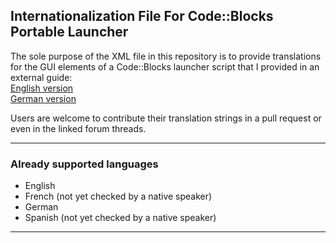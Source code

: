 ## **Internationalization File For Code::Blocks Portable Launcher**  

The sole purpose of the XML file in this repository is to provide translations for the GUI elements of a Code::Blocks launcher script that I provided in an external guide:  
[English version](https://administrator.de/en/codeblocks-portable-with-mingw-32-and-64-bit-on-windows-8746519955.html)  
[German version](https://administrator.de/tutorial/codeblocks-portable-mit-mingw-32-und-64-bit-unter-windows-12183097108.html)

Users are welcome to contribute their translation strings in a pull request or even in the linked forum threads.  

----

### **Already supported languages**  

- English 
- French (not yet checked by a native speaker)   
- German  
- Spanish (not yet checked by a native speaker)  

----
